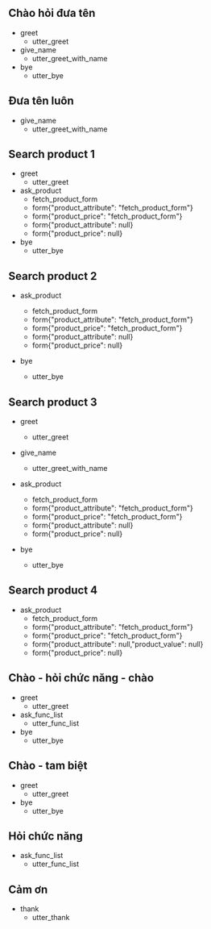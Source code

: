 ## Chào hỏi đưa tên

* greet
    - utter_greet
* give_name
    - utter_greet_with_name
* bye
    - utter_bye

## Đưa tên luôn

* give_name
    - utter_greet_with_name

## Search product 1

* greet
    - utter_greet
* ask_product
    - fetch_product_form
    - form{"product_attribute": "fetch_product_form"}
    - form{"product_price": "fetch_product_form"}
    - form{"product_attribute": null}
    - form{"product_price": null}
* bye
    - utter_bye

## Search product 2

* ask_product
    - fetch_product_form
    - form{"product_attribute": "fetch_product_form"}
    - form{"product_price": "fetch_product_form"}
    - form{"product_attribute": null}
    - form{"product_price": null}

* bye
    - utter_bye

## Search product 3

* greet
    - utter_greet
* give_name
    - utter_greet_with_name
* ask_product
    - fetch_product_form
    - form{"product_attribute": "fetch_product_form"}
    - form{"product_price": "fetch_product_form"}
    - form{"product_attribute": null}
    - form{"product_price": null}

* bye
    - utter_bye

## Search product 4

* ask_product
    - fetch_product_form
    - form{"product_attribute": "fetch_product_form"}
    - form{"product_price": "fetch_product_form"}
    - form{"product_attribute": null,"product_value": null}
    - form{"product_price": null}

## Chào - hỏi chức năng - chào

* greet
    - utter_greet
* ask_func_list
    - utter_func_list
* bye
    - utter_bye

## Chào - tam biệt

* greet
    - utter_greet
* bye
    - utter_bye

## Hỏi chức năng

* ask_func_list
    - utter_func_list

## Cảm ơn

* thank
    - utter_thank
 